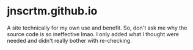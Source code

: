 # jnscrtm.github.io
A site technically for my own use and benefit. So, don't ask me why the source code is so ineffective lmao. I only added what I thought were needed and didn't really bother with re-checking.
